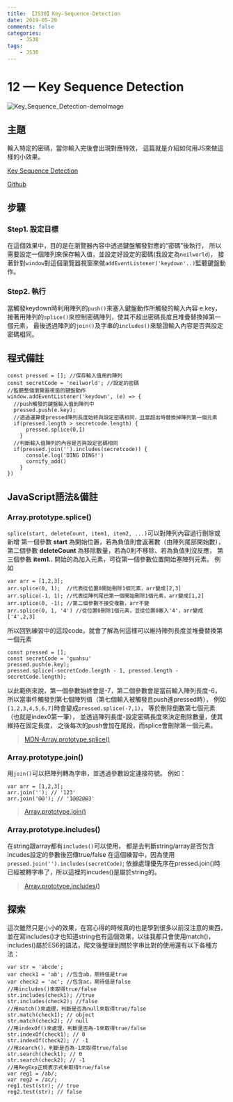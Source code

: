 ```yaml
---
title: 【JS30】Key-Sequence-Detection
date: 2019-05-20
comments: false
categories:
    - JS30
tags:
    - JS30
---
```


# 12 — Key Sequence Detection

![Key_Sequence_Detection-demoImage](0_mWHQcWNtUtl_cKPK.png)

## 主題

輸入特定的密碼，當你輸入完後會出現對應特效，
這篇就是介紹如何用JS來做這樣的小效果。

[Key Sequence Detection](https://des86532.github.io/javascript-30/12_Key-Sequence-Detection/index.html)

[Github](https://github.com/des86532/javascript-30/tree/master/12_Key-Sequence-Detection)

## 步驟

### Step1. 設定目標

在這個效果中，目的是在瀏覽器內容中透過鍵盤觸發對應的“密碼”後執行，
所以需要設定一個陣列來保存輸入值，並設定好設定的密碼(我設定為`neilworld`)，
接著針對`window`對這個瀏覽器視窗來做`addEventListener('keydown'..)`監聽鍵盤動作。

### Step2. 執行

當觸發keydown時利用陣列的`push()`來塞入鍵盤動作所觸發的輸入內容
e.key，
接著用陣列的`splice()`來控制密碼陣列，使其不超出密碼長度且堆疊替換掉第一個元素，
最後透過陣列的`join()`及字串的`includes()`來驗證輸入內容是否與設定密碼相同。

## 程式備註
```
const pressed = []; //保存輸入值用的陣列
const secretCode = 'neilworld'; //設定的密碼
//監聽整個瀏覽器視窗的鍵盤動作
window.addEventListener('keydown', (e) => {
  //push觸發的鍵盤輸入值到陣列中
  pressed.push(e.key);
  //透過運算使pressed陣列長度始終與設定密碼相同，且當超出時替換掉陣列第一個元素
  if(pressed.length > secretcode.length) {
      pressed.splice(0,1)
    }
  //判斷輸入值陣列的內容是否與設定密碼相同
  if(pressed.join('').includes(secretcode)) {
      console.log('DING DING!')
      cornify_add()
    }
})
```
## JavaScript語法&備註

### Array.prototype.splice()

`splice(start, deleteCount, item1, item2, ...)`可以對陣列內容過行刪除或新增
第一個參數 **start** 為開始位置，若為負值則會返著數（由陣列尾部開始數），
第二個參數 **deleteCount** 為移除數量，若為0則不移除、若為負值則沒反應，
第三個參數 **item1..** 開始的為加入元素，可從第一個參數位置開始塞陣列元素。
例如
```
var arr = [1,2,3];
arr.splice(0, 1);  //代表從位置0開始刪除1個元素，arr變成[2,3]
arr.splice(-1, 1); //代表從陣列尾巴第一個開始刪除1個元素，arr變成[1,2]
arr.splice(0, -1); //第二個參數不接受複數，arr不變
arr.splice(0, 1, '4') //從位置0刪除1個元素，並從位置0塞入'4'，arr變成['4',2,3]
```

所以回到練習中的這段code，就會了解為何這樣可以維持陣列長度並堆疊替換第一個元素
```
const pressed = [];
const secretCode = 'guahsu'
pressed.push(e.key);
pressed.splice(-secretCode.length - 1, pressed.length - secretCode.length);
```

以此範例來說，第一個參數始終會是-7，第二個參數會是當前輸入陣列長度-6，
所以當事件觸發到第七個陣列值（第七個輸入被觸發且push進pressed時），
例如`[1,2,3,4,5,6,7]`時會變成`pressed.splice(-7,1)`，
等於刪除倒數第七個元素（也就是index0第一筆），
並透過陣列長度-設定密碼長度來決定刪除數量，使其維持在固定長度，
之後每次的push會加在尾段，而splice會刪除第一個元素。

> [MDN-Array.prototype.splice()](https://developer.mozilla.org/en-US/docs/Web/JavaScript/Reference/Global_Objects/Array/splice)

### Array.prototype.join()

用`join()`可以把陣列轉為字串，並透過參數設定連接符號。
例如：

```
var arr = [1,2,3];
arr.join(''); // '123'
arr.join('@@'); // '1@@2@@3'
```

> [Array.prototype.join()](https://developer.mozilla.org/en-US/docs/Web/JavaScript/Reference/Global_Objects/Array/join)

### Array.prototype.includes()

在string跟array都有`includes()`可以使用，
都是去判斷string/array是否包含incudes設定的參數後回傳true/false
在這個練習中，因為使用`pressed.join('').includes(secretCode)`;
依據處理優先序在pressed.join()時已經被轉字串了，所以這裡的incudes()是屬於string的。

> [Array.prototype.includes()](https://developer.mozilla.org/en-US/docs/Web/JavaScript/Reference/Global_Objects/Array/includes)

## 探索

這次雖然只是小小的效果，在寫心得的時候真的也是學到很多以前沒注意的東西，
並在寫includes()才也知道string也有這個效果，以往我都只會使用match()，
includes()屬於ES6的語法，爬文後整理到關於字串比對的使用還有以下各種方法：

```
var str = 'abcde';
var check1 = 'ab'; //包含ab，期待值是true
var check2 = 'ac'; //包含ac，期待值是false
//用includes()來取得true/false
str.includes(check1); //true
str.includes(check2); //false
//用match()來處理，判斷是否為null來取得true/false
str.match(check1); // object
str.match(check2); // null
//用indexOf()來處理，判斷是否為-1來取得true/false
str.indexOf(check1); // 0
str.indexOf(check2); // -1
//用search()，判斷是否為-1來取得true/false
str.search(check1); // 0
str.search(check2); // -1
//用RegExp正規表示式來取得true/false
var reg1 = /ab/;
var reg2 = /ac/;
reg1.test(str); // true
reg2.test(str); // false
```